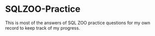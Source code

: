 # SQLZOO-Practice

This is most of the answers of SQL ZOO practice questions for my own record to keep track of my progress.
